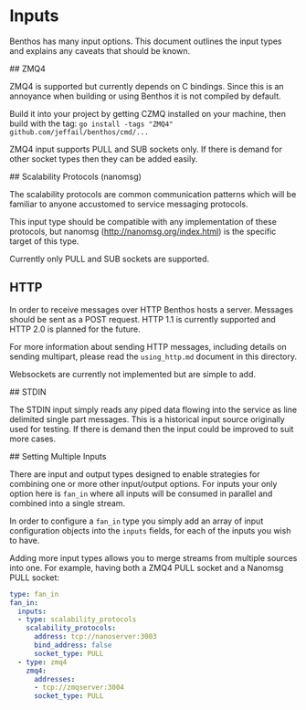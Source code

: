 Inputs
======

Benthos has many input options. This document outlines the input types and
explains any caveats that should be known.

## ZMQ4

ZMQ4 is supported but currently depends on C bindings. Since this is an
annoyance when building or using Benthos it is not compiled by default.

Build it into your project by getting CZMQ installed on your machine, then build
with the tag: `go install -tags "ZMQ4" github.com/jeffail/benthos/cmd/...`

ZMQ4 input supports PULL and SUB sockets only. If there is demand for other
socket types then they can be added easily.

## Scalability Protocols (nanomsg)

The scalability protocols are common communication patterns which will be
familiar to anyone accustomed to service messaging protocols.

This input type should be compatible with any implementation of these protocols,
but nanomsg (http://nanomsg.org/index.html) is the specific target of this type.

Currently only PULL and SUB sockets are supported.

## HTTP

In order to receive messages over HTTP Benthos hosts a server. Messages should
be sent as a POST request. HTTP 1.1 is currently supported and HTTP 2.0 is
planned for the future.

For more information about sending HTTP messages, including details on sending
multipart, please read the `using_http.md` document in this directory.

Websockets are currently not implemented but are simple to add.

## STDIN

The STDIN input simply reads any piped data flowing into the service as line
delimited single part messages. This is a historical input source originally
used for testing. If there is demand then the input could be improved to suit
more cases.

## Setting Multiple Inputs

There are input and output types designed to enable strategies for combining one
or more other input/output options. For inputs your only option here is `fan_in`
where all inputs will be consumed in parallel and combined into a single stream.

In order to configure a `fan_in` type you simply add an array of input
configuration objects into the `inputs` fields, for each of the inputs you wish
to have.

Adding more input types allows you to merge streams from multiple sources into
one. For example, having both a ZMQ4 PULL socket and a Nanomsg PULL socket:

```yaml
type: fan_in
fan_in:
  inputs:
  - type: scalability_protocols
    scalability_protocols:
      address: tcp://nanoserver:3003
      bind_address: false
      socket_type: PULL
  - type: zmq4
    zmq4:
      addresses:
      - tcp://zmqserver:3004
	  socket_type: PULL
```
